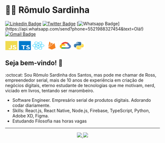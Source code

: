 # :man_technologist: Rômulo Sardinha

<!-- [![Medium Badge](https://img.shields.io/badge/-Medium-lightgrey?style=flat-square&logo=Medium&logoColor=white&link=https://medium.com/@romulosardinha)](https://medium.com/@romulosardinha) -->
[![Linkedin Badge](https://img.shields.io/badge/-LinkedIn-blue?style=flat-square&logo=Linkedin&logoColor=white&link=https://www.linkedin.com/in/romuloSardinha/)](https://www.linkedin.com/in/romuloSardinha/)
[![Twitter Badge](https://img.shields.io/badge/-Twitter-1ca0f1?style=flat-square&labelColor=1ca0f1&logo=twitter&logoColor=white&link=https://twitter.com/lgdbittencourt)](https://twitter.com/romulo_sardinha)
[![Whatsapp Badge](https://img.shields.io/badge/-Whatsapp-4CA143?style=flat-square&labelColor=4CA143&logo=whatsapp&logoColor=white&link=https://api.whatsapp.com/send?phone=5521988327454&text=Olá!)](https://api.whatsapp.com/send?phone=5521988327454&text=Olá!)
[![Gmail Badge](https://img.shields.io/badge/-Gmail-c14438?style=flat-square&logo=Gmail&logoColor=white&link=mailto:falecom.romulo.sardinha@gmail.com)](mailto:falecom.romulo.sardinha@gmail.com)

<div>
  
<img align="center" alt="Rafa-Js" height="30" width="40" src="https://raw.githubusercontent.com/devicons/devicon/master/icons/javascript/javascript-plain.svg">
  <img align="center" alt="Rafa-Ts" height="30" width="40" src="https://raw.githubusercontent.com/devicons/devicon/master/icons/typescript/typescript-plain.svg">
  <img align="center" alt="Rafa-React" height="30" width="40" src="https://raw.githubusercontent.com/devicons/devicon/master/icons/react/react-original.svg">
  <img align="center" alt="Rafa-React" height="30" width="40" src="https://raw.githubusercontent.com/devicons/devicon/master/icons/firebase/firebase-plain.svg">
  <img align="center" alt="Rafa-React" height="30" width="40" src="https://raw.githubusercontent.com/devicons/devicon/master/icons/googlecloud/googlecloud-original.svg">
  <img align="center" alt="Rafa-React" height="30" width="40" src="https://raw.githubusercontent.com/devicons/devicon/master/icons/python/python-original.svg">
<div>

## Seja bem-vindo! 👋

:octocat: Sou Rômulo Sardinha dos Santos, mas pode me chamar de Ross, empreendedor serial, mais de 10 anos de experiência em criação de negócios digitais, eterno estudante de tecnologias que me motivam, nerd, viciado em livros, tentando ser marombeiro.

- Software Engineer. Empresário serial de produtos digitais. Adorando codar diariamente.
- Skills: React.js, React Native, Node.js, Firebase, TypeScript, Python, Adobe XD, Figma.
- Estudando Filosofia nas horas vagas

---
  
<div align="center">
  <a href="https://github.com/romulosardinha">
  <img height="120em" src="https://github-readme-stats.vercel.app/api?username=romulosardinha&show_icons=true&theme=dracula&include_all_commits=true&count_private=true&hide=contribs,prs"/>
  <img height="120em" src="https://github-readme-stats.vercel.app/api/top-langs/?username=romulosardinha&layout=compact&langs_count=7&theme=dracula&hide=ruby,java,objective-c,starlark"/>
</div>

